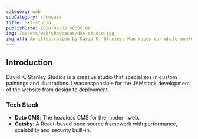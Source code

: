```yaml
---
category: web
subCategory: showcase
title: dks-studio
publishDate: 2020-03-02 00:00:00
img: /assets/web/showcases/dks-studio.jpg
img_alt: An illustration by David K. Stanley. Man races car while monkey waves and laughs from the competing racecar
---
```


## Introduction

David K. Stanley Studios is a creative studio that specializes in custom paintings and illustrations. I was responsible for the JAMstack development of the website from design to deployment.

### Tech Stack

- **Dato CMS**: The headless CMS for the modern web.
- **Gatsby**: A React-based open source framework with performance, scalability and security built-in.
